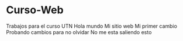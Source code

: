 # Curso-Web
Trabajos para el curso UTN
Hola mundo
Mi sitio web
Mi primer cambio
Probando cambios para no olvidar
No me esta saliendo esto